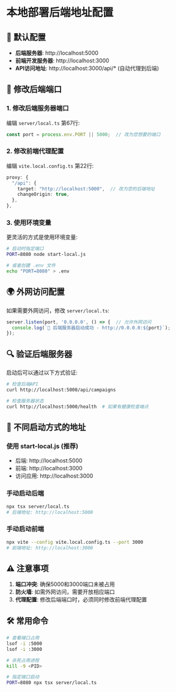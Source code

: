 # 本地部署后端地址配置

## 🔧 默认配置

- **后端服务器**: http://localhost:5000
- **前端开发服务器**: http://localhost:3000  
- **API访问地址**: http://localhost:3000/api/* (自动代理到后端)

## 📝 修改后端端口

### 1. 修改后端服务器端口

编辑 `server/local.ts` 第67行:
```typescript
const port = process.env.PORT || 5000;  // 改为您想要的端口
```

### 2. 修改前端代理配置

编辑 `vite.local.config.ts` 第22行:
```typescript
proxy: {
  "/api": {
    target: "http://localhost:5000",  // 改为您的后端地址
    changeOrigin: true,
  },
},
```

### 3. 使用环境变量

更灵活的方式是使用环境变量:

```bash
# 启动时指定端口
PORT=8080 node start-local.js

# 或者创建 .env 文件
echo "PORT=8080" > .env
```

## 🌍 外网访问配置

如果需要外网访问，修改 `server/local.ts`:

```typescript
server.listen(port, '0.0.0.0', () => {  // 允许外网访问
  console.log(`🚀 后端服务器启动成功 - http://0.0.0.0:${port}`);
});
```

## 🔍 验证后端服务器

启动后可以通过以下方式验证:

```bash
# 检查后端API
curl http://localhost:5000/api/campaigns

# 检查服务器状态
curl http://localhost:5000/health  # 如果有健康检查端点
```

## 📱 不同启动方式的地址

### 使用 start-local.js (推荐)
- 后端: http://localhost:5000
- 前端: http://localhost:3000
- 访问应用: http://localhost:3000

### 手动启动后端
```bash
npx tsx server/local.ts
# 后端地址: http://localhost:5000
```

### 手动启动前端
```bash
npx vite --config vite.local.config.ts --port 3000
# 前端地址: http://localhost:3000
```

## ⚠️ 注意事项

1. **端口冲突**: 确保5000和3000端口未被占用
2. **防火墙**: 如需外网访问，需要开放相应端口
3. **代理配置**: 修改后端端口时，必须同时修改前端代理配置

## 🛠️ 常用命令

```bash
# 查看端口占用
lsof -i :5000
lsof -i :3000

# 杀死占用进程
kill -9 <PID>

# 指定端口启动
PORT=8080 npx tsx server/local.ts
```